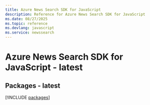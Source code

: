```yaml
---
title: Azure News Search SDK for JavaScript
description: Reference for Azure News Search SDK for JavaScript
ms.date: 08/27/2025
ms.topic: reference
ms.devlang: javascript
ms.service: newssearch
---
```

# Azure News Search SDK for JavaScript - latest
## Packages - latest
[!INCLUDE [packages](news-search-index.md)]